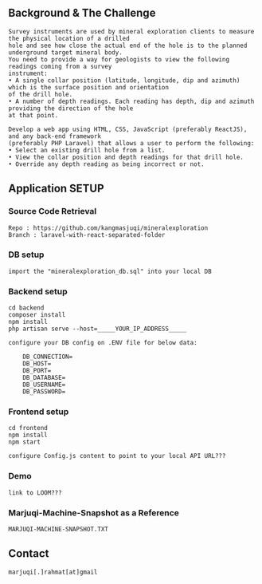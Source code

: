 ## Background & The Challenge

	Survey instruments are used by mineral exploration clients to measure the physical location of a drilled
	hole and see how close the actual end of the hole is to the planned underground target mineral body.
	You need to provide a way for geologists to view the following readings coming from a survey
	instrument:
	• A single collar position (latitude, longitude, dip and azimuth) which is the surface position and orientation
	of the drill hole.
	• A number of depth readings. Each reading has depth, dip and azimuth providing the direction of the hole
	at that point.

	Develop a web app using HTML, CSS, JavaScript (preferably ReactJS), and any back-end framework
	(preferably PHP Laravel) that allows a user to perform the following:
	• Select an existing drill hole from a list.
	• View the collar position and depth readings for that drill hole.
	• Override any depth reading as being incorrect or not.

## Application SETUP

### Source Code Retrieval

	Repo : https://github.com/kangmasjuqi/mineralexploration
	Branch : laravel-with-react-separated-folder

### DB setup

	import the "mineralexploration_db.sql" into your local DB

### Backend setup

	cd backend
	composer install
	npm install
	php artisan serve --host=_____YOUR_IP_ADDRESS_____

	configure your DB config on .ENV file for below data:

		DB_CONNECTION=
		DB_HOST=
		DB_PORT=
		DB_DATABASE=
		DB_USERNAME=
		DB_PASSWORD=

### Frontend setup

	cd frontend
	npm install
	npm start

	configure Config.js content to point to your local API URL???

### Demo

	link to LOOM???

### Marjuqi-Machine-Snapshot as a Reference

	MARJUQI-MACHINE-SNAPSHOT.TXT


## Contact

	marjuqi[.]rahmat[at]gmail